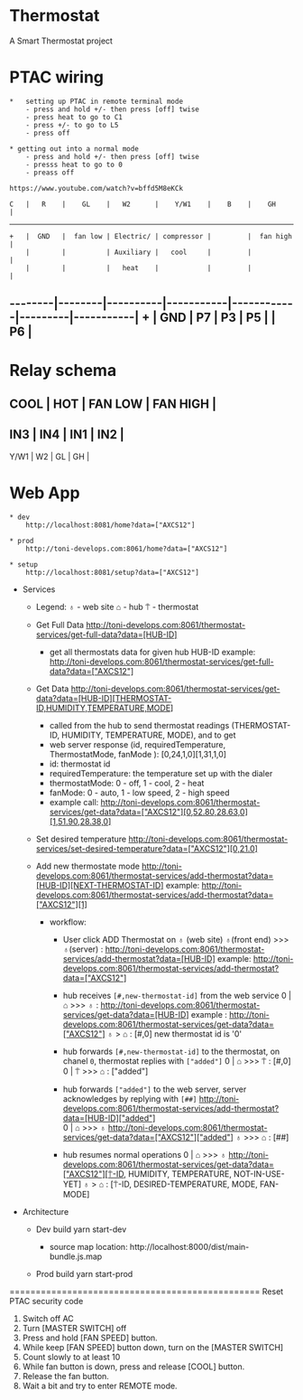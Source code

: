 # Thermostat
A Smart Thermostat project

# PTAC wiring
    *   setting up PTAC in remote terminal mode
        - press and hold +/- then press [off] twise
        - press heat to go to C1
        - press +/- to go to L5
        - press off

    * getting out into a normal mode 
        - press and hold +/- then press [off] twise
        - presss heat to go to 0
        - preass off

    https://www.youtube.com/watch?v=bffd5M8eKCk

    C   |   R    |    GL    |   W2      |    Y/W1    |    B    |    GH     |
---------------------------------------------------------------------------
    +   |  GND   |  fan low | Electric/ | compressor |         |  fan high |
        |        |          | Auxiliary |   cool     |         |           | 
        |        |          |   heat    |            |         |           |
--------|--------|----------|-----------|------------|---------|-----------|
    +   |  GND   |   P7     |    P3     |     P5     |         |    P6     |
----------------------------------------------------------------------------


# Relay schema
  COOL  | HOT |  FAN LOW | FAN HIGH |
-------------------------------------
   IN3  | IN4 |    IN1   |    IN2   |
-------------------------------------
  Y/W1  |  W2 |   GL     |     GH   |
# Web App
    * dev
        http://localhost:8081/home?data=["AXCS12"]      

    * prod
        http://toni-develops.com:8061/home?data=["AXCS12"]

    * setup
        http://localhost:8081/setup?data=["AXCS12"]

* Services

    * Legend:
        ♁ - web site
        ⌂ - hub
        ⍑ - thermostat

    * Get Full Data
        http://toni-develops.com:8061/thermostat-services/get-full-data?data=[HUB-ID]
        - get all thermostats data for given hub HUB-ID
        example: http://toni-develops.com:8061/thermostat-services/get-full-data?data=["AXCS12"]

    * Get Data
        http://toni-develops.com:8061/thermostat-services/get-data?data=[HUB-ID][THERMOSTAT-ID,HUMIDITY,TEMPERATURE,MODE]
        - called from the hub to send thermostat readings (THERMOSTAT-ID, HUMIDITY, TEMPERATURE, MODE),
          and to get
        - web server response (id, requiredTemperature, ThermostatMode, fanMode ):  [0,24,1,0][1,31,1,0]
        - id: thermostat id
        - requiredTemperature: the temperature set up with the dialer
        - thermostatMode: 0 - off, 1 - cool, 2 - heat
        - fanMode: 0 - auto, 1 - low speed, 2 - high speed
        - example call: http://toni-develops.com:8061/thermostat-services/get-data?data=["AXCS12"][0,52.80,28.63,0][1,51.90,28.38,0]

    * Set desired temperature
        http://toni-develops.com:8061/thermostat-services/set-desired-temperature?data=["AXCS12"][0,21.0]

    * Add new thermostate mode
        http://toni-develops.com:8061/thermostat-services/add-thermostat?data=[HUB-ID][NEXT-THERMOSTAT-ID]
        example: http://toni-develops.com:8061/thermostat-services/add-thermostat?data=["AXCS12"][1]
        
        * workflow:
            * User click ADD Thermostat on ♁ (web site)
                ♁(front end) >>> ♁(server) : http://toni-develops.com:8061/thermostat-services/add-thermostat?data=[HUB-ID]
                                    example: http://toni-develops.com:8061/thermostat-services/add-thermostat?data=["AXCS12"]

            * hub receives `[#,new-thermostat-id]` from the web service
                0 | ⌂ >>> ♁ : http://toni-develops.com:8061/thermostat-services/get-data?data=[HUB-ID]
                    example : http://toni-develops.com:8061/thermostat-services/get-data?data=["AXCS12"]
                    ♁ > ⌂ : [#,0] new thermostat id is '0'
            * hub forwards `[#,new-thermostat-id]` to the thermostat, on chanel `0`, thermostat replies with `["added"]`
                0 | ⌂ >>> ⍑ : [#,0]
                0 | ⍑ >>> ⌂ : ["added"]

            * hub forwards `["added"]` to the web server, server acknowledges by replying with `[##]` 
                            http://toni-develops.com:8061/thermostat-services/add-thermostat?data=[HUB-ID]["added"]            
                0 | ⌂ >>> ♁ http://toni-develops.com:8061/thermostat-services/get-data?data=["AXCS12"]["added"]
                    ♁ >>> ⌂ : [##]

            * hub resumes normal operations
                0 | ⌂ >>> ♁ http://toni-develops.com:8061/thermostat-services/get-data?data=["AXCS12"][⍑-ID, HUMIDITY, TEMPERATURE, NOT-IN-USE-YET]
                    ♁ > ⌂ : [⍑-ID, DESIRED-TEMPERATURE, MODE, FAN-MODE]



* Architecture
    * Dev build
        yarn start-dev
        * source map location: http://localhost:8000/dist/main-bundle.js.map

    * Prod build
        yarn start-prod


================================================
Reset PTAC security code

1. Switch off AC
2. Turn [MASTER SWITCH] off
3. Press and hold [FAN SPEED] button.
4. While keep [FAN SPEED] button down, turn on the [MASTER SWITCH]
5. Count slowly to at least 10
6. While fan button is down, press and release [COOL] button.
7. Release the fan button.
8. Wait a bit and try to enter REMOTE mode.